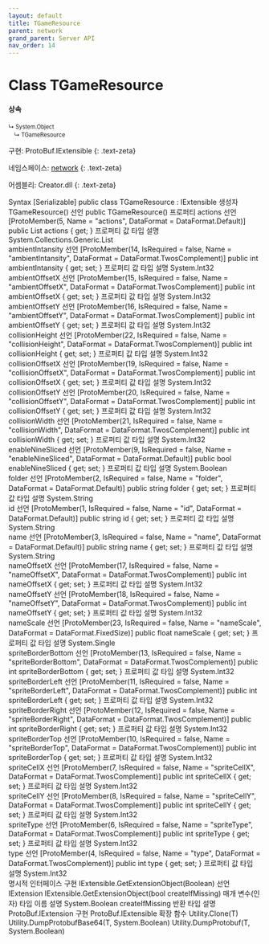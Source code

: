 ```yaml
---
layout: default
title: TGameResource
parent: network
grand_parent: Server API
nav_order: 14
---
```


# Class TGameResource

#### 상속
<div class="code-example" markdown="1" style = "font-size:0.8em;">
↳ System.Object<br/>
　↳ TGameResource
</div>

구현: ProtoBuf.IExtensible
{: .text-zeta}

네임스페이스: [network](../)
{: .text-zeta}

어셈블리: Creator.dll
{: .text-zeta}

Syntax
[Serializable]
public class TGameResource : IExtensible
생성자
TGameResource()
선언
public TGameResource()
프로퍼티
actions
선언
[ProtoMember(5, Name = "actions", DataFormat = DataFormat.Default)]
public List<TGameSpriteAction> actions { get; }
프로퍼티 값
타입	설명
System.Collections.Generic.List<TGameSpriteAction>	
ambientIntansity
선언
[ProtoMember(14, IsRequired = false, Name = "ambientIntansity", DataFormat = DataFormat.TwosComplement)]
public int ambientIntansity { get; set; }
프로퍼티 값
타입	설명
System.Int32	
ambientOffsetX
선언
[ProtoMember(15, IsRequired = false, Name = "ambientOffsetX", DataFormat = DataFormat.TwosComplement)]
public int ambientOffsetX { get; set; }
프로퍼티 값
타입	설명
System.Int32	
ambientOffsetY
선언
[ProtoMember(16, IsRequired = false, Name = "ambientOffsetY", DataFormat = DataFormat.TwosComplement)]
public int ambientOffsetY { get; set; }
프로퍼티 값
타입	설명
System.Int32	
collisionHeight
선언
[ProtoMember(22, IsRequired = false, Name = "collisionHeight", DataFormat = DataFormat.TwosComplement)]
public int collisionHeight { get; set; }
프로퍼티 값
타입	설명
System.Int32	
collisionOffsetX
선언
[ProtoMember(19, IsRequired = false, Name = "collisionOffsetX", DataFormat = DataFormat.TwosComplement)]
public int collisionOffsetX { get; set; }
프로퍼티 값
타입	설명
System.Int32	
collisionOffsetY
선언
[ProtoMember(20, IsRequired = false, Name = "collisionOffsetY", DataFormat = DataFormat.TwosComplement)]
public int collisionOffsetY { get; set; }
프로퍼티 값
타입	설명
System.Int32	
collisionWidth
선언
[ProtoMember(21, IsRequired = false, Name = "collisionWidth", DataFormat = DataFormat.TwosComplement)]
public int collisionWidth { get; set; }
프로퍼티 값
타입	설명
System.Int32	
enableNineSliced
선언
[ProtoMember(9, IsRequired = false, Name = "enableNineSliced", DataFormat = DataFormat.Default)]
public bool enableNineSliced { get; set; }
프로퍼티 값
타입	설명
System.Boolean	
folder
선언
[ProtoMember(2, IsRequired = false, Name = "folder", DataFormat = DataFormat.Default)]
public string folder { get; set; }
프로퍼티 값
타입	설명
System.String	
id
선언
[ProtoMember(1, IsRequired = false, Name = "id", DataFormat = DataFormat.Default)]
public string id { get; set; }
프로퍼티 값
타입	설명
System.String	
name
선언
[ProtoMember(3, IsRequired = false, Name = "name", DataFormat = DataFormat.Default)]
public string name { get; set; }
프로퍼티 값
타입	설명
System.String	
nameOffsetX
선언
[ProtoMember(17, IsRequired = false, Name = "nameOffsetX", DataFormat = DataFormat.TwosComplement)]
public int nameOffsetX { get; set; }
프로퍼티 값
타입	설명
System.Int32	
nameOffsetY
선언
[ProtoMember(18, IsRequired = false, Name = "nameOffsetY", DataFormat = DataFormat.TwosComplement)]
public int nameOffsetY { get; set; }
프로퍼티 값
타입	설명
System.Int32	
nameScale
선언
[ProtoMember(23, IsRequired = false, Name = "nameScale", DataFormat = DataFormat.FixedSize)]
public float nameScale { get; set; }
프로퍼티 값
타입	설명
System.Single	
spriteBorderBottom
선언
[ProtoMember(13, IsRequired = false, Name = "spriteBorderBottom", DataFormat = DataFormat.TwosComplement)]
public int spriteBorderBottom { get; set; }
프로퍼티 값
타입	설명
System.Int32	
spriteBorderLeft
선언
[ProtoMember(11, IsRequired = false, Name = "spriteBorderLeft", DataFormat = DataFormat.TwosComplement)]
public int spriteBorderLeft { get; set; }
프로퍼티 값
타입	설명
System.Int32	
spriteBorderRight
선언
[ProtoMember(12, IsRequired = false, Name = "spriteBorderRight", DataFormat = DataFormat.TwosComplement)]
public int spriteBorderRight { get; set; }
프로퍼티 값
타입	설명
System.Int32	
spriteBorderTop
선언
[ProtoMember(10, IsRequired = false, Name = "spriteBorderTop", DataFormat = DataFormat.TwosComplement)]
public int spriteBorderTop { get; set; }
프로퍼티 값
타입	설명
System.Int32	
spriteCellX
선언
[ProtoMember(7, IsRequired = false, Name = "spriteCellX", DataFormat = DataFormat.TwosComplement)]
public int spriteCellX { get; set; }
프로퍼티 값
타입	설명
System.Int32	
spriteCellY
선언
[ProtoMember(8, IsRequired = false, Name = "spriteCellY", DataFormat = DataFormat.TwosComplement)]
public int spriteCellY { get; set; }
프로퍼티 값
타입	설명
System.Int32	
spriteType
선언
[ProtoMember(6, IsRequired = false, Name = "spriteType", DataFormat = DataFormat.TwosComplement)]
public int spriteType { get; set; }
프로퍼티 값
타입	설명
System.Int32	
type
선언
[ProtoMember(4, IsRequired = false, Name = "type", DataFormat = DataFormat.TwosComplement)]
public int type { get; set; }
프로퍼티 값
타입	설명
System.Int32	
명시적 인터페이스 구현
IExtensible.GetExtensionObject(Boolean)
선언
IExtension IExtensible.GetExtensionObject(bool createIfMissing)
매개 변수(인자)
타입	이름	설명
System.Boolean	createIfMissing	
반환
타입	설명
ProtoBuf.IExtension	
구현
ProtoBuf.IExtensible
확장 함수
Utility.Clone<T>(T)
Utility.DumpProtobufBase64<T>(T, System.Boolean)
Utility.DumpProtobuf<T>(T, System.Boolean)
